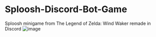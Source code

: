 # Sploosh-Discord-Bot-Game
Sploosh minigame from The Legend of Zelda: Wind Waker remade in Discord
![image](https://github.com/PianoPsychopath/Sploosh-Discord-Bot-Game/assets/136649946/cda67d0f-1fc6-4b59-a9e4-0a935d91ca56)
